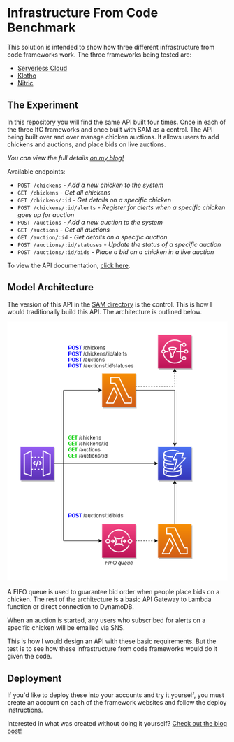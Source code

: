 # Infrastructure From Code Benchmark

This solution is intended to show how three different infrastructure from code frameworks work. The three frameworks being tested are:

* [Serverless Cloud](https://www.serverless.com/cloud)
* [Klotho](https://klo.dev/)
* [Nitric](https://nitric.io/)

## The Experiment

In this repository you will find the same API built four times. Once in each of the three IfC frameworks and once built with SAM as a control. The API being built over and over manage chicken auctions. It allows users to add chickens and auctions, and place bids on live auctions.

*You can view the full details [on my blog!](www.readysetcloud.io/blog/allen.helton/infrastructure-from-code-benchmark)*

Available endpoints:

* `POST /chickens` - *Add a new chicken to the system*
* `GET /chickens` - *Get all chickens*
* `GET /chickens/:id` - *Get details on a specific chicken*
* `POST /chickens/:id/alerts` - *Register for alerts when a specific chicken goes up for auction*
* `POST /auctions` - *Add a new auction to the system*
* `GET /auctions` - *Get all auctions*
* `GET /auction/:id` - *Get details on a specific auction*
* `POST /auctions/:id/statuses` - *Update the status of a specific auction*
* `POST /auctions/:id/bids` - *Place a bid on a chicken in a live auction*

To view the API documentation, [click here](https://itchy-swan-43.redoc.ly/).

## Model Architecture

The version of this API in the [SAM directory](/SAM) is the control. This is how I would traditionally build this API. The architecture is outlined below.

![Architecture diagram for control experiment](/documentation//architecture_diagram.png)

A FIFO queue is used to guarantee bid order when people place bids on a chicken. The rest of the architecture is a basic API Gateway to Lambda function or direct connection to DynamoDB. 

When an auction is started, any users who subscribed for alerts on a specific chicken will be emailed via SNS.

This is how I would design an API with these basic requirements. But the test is to see how these infrastructure from code frameworks would do it given the code.

## Deployment

If you'd like to deploy these into your accounts and try it yourself, you must create an account on each of the framework websites and follow the deploy instructions. 

Interested in what was created without doing it yourself? [Check out the blog post!](www.readysetcloud.io/blog/allen.helton/infrastructure-from-code-benchmark)